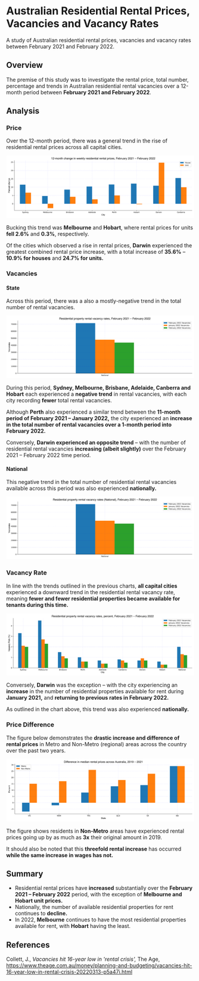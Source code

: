 # Australian Residential Rental Prices, Vacancies and Vacancy Rates
 A study of Australian residential rental prices, vacancies and vacancy rates between February 2021 and February 2022. 
 
 ## Overview
 The premise of this study was to investigate the rental price, total number, percentage and trends in Australian residential rental vacancies over a 12-month period between <b>February 2021 and February 2022</b>.
 
 ## Analysis
 ### Price
 
 Over the 12-month period, there was a general trend in the rise of residential rental prices across all capital cities. 
 
 <p align="center">
  <img src="https://github.com/mnperic/australian-rental-vacancy-rates/raw/main/Images/rental_change_price.png" alt="rental_price"/>
</p>
 
 Bucking this trend was <b>Melbourne</b> and <b>Hobart</b>, where rental prices for units <b>fell 2.6%</b> and <b>0.3%</b>, respectively. 
 
 Of the cities which observed a rise in rental prices, <b>Darwin</b> experienced the greatest combined rental price increase, with a total increase of <b>35.6%</b> – <b>10.9% for houses</b> and <b>24.7% for units.</b>
 
### Vacancies
#### State

Across this period, there was a also a mostly-negative trend in the total number of rental vacancies.

<p align="center">
  <img src="https://github.com/mnperic/australian-rental-vacancy-rates/raw/main/Images/rental_vacancies_city.png" alt="rental_vacancies_state"/>
</p>

During this period, <b>Sydney, Melbourne, Brisbane, Adelaide, Canberra and Hobart</b> each experienced a <b>negative trend</b> in rental vacancies, with each city recording <b>fewer</b> total rental vacancies.

Although <b>Perth</b> also experienced a similar trend between the <b>11-month period of February 2021 – January 2022,</b> the city experienced an <b>increase in the total number of rental vacancies over a 1-month period into February 2022.</b>

Conversely, <b>Darwin experienced an opposite trend</b> – with the number of residential rental vacancies <b>increasing (albeit slightly)</b> over the February 2021 – February 2022 time period. 

#### National

This negative trend in the total number of residential rental vacancies available across this period was also experienced <b>nationally.</b>

<p align="center">
  <img src="https://github.com/mnperic/australian-rental-vacancy-rates/raw/main/Images/rental_vacancies_national.png" alt="rental_vacancies_national"/>
</p>

### Vacancy Rate

In line with the trends outlined in the previous charts, <b>all capital cities</b> experienced a downward trend in the residential rental vacancy rate, meaning <b>fewer and fewer residential properties became available for tenants during this time.</b> 

<p align="center">
  <img src="https://github.com/mnperic/australian-rental-vacancy-rates/raw/main/Images/rental_vacancies_rate.png" alt="rental_vacancies_rate"/>
</p>

Conversely, <b>Darwin</b> was the exception – with the city experiencing an <b>increase</b> in the number of residential properties available for rent during <b>January 2021,</b> and <b>returning to previous rates in February 2022.</b> 

As outlined in the chart above, this trend was also experienced <b>nationally.</b>

### Price Difference

The figure below demonstrates the <b>drastic increase and difference of rental prices</b> in Metro and Non-Metro (regional) areas across the country over the past two years.

<p align="center">
  <img src="https://github.com/mnperic/australian-rental-vacancy-rates/raw/main/Images/rental_rates_difference.png" alt="rental_rates_difference"/>
</p>

The figure shows residents in <b>Non-Metro</b> areas have experienced rental prices going up by as much as <b>3x</b> their original amount in 2019.

It should also be noted that this <b>threefold rental increase</b> has occurred <b>while the same increase in wages has not.</b> 

## Summary

* Residential rental prices have <b>increased</b> substantially over the <b>February 2021 – February 2022</b> period, with the exception of <b>Melbourne and Hobart unit prices.</b>
 * Nationally, the number of available residential properties for rent continues to <b>decline.</b>
 * In 2022, <b>Melbourne</b> continues to have the most residential properties available for rent, with <b>Hobart</b> having the least.  
 
## References
 
Collett, J., <i>Vacancies hit 16-year low in 'rental crisis',</i> The Age, https://www.theage.com.au/money/planning-and-budgeting/vacancies-hit-16-year-low-in-rental-crisis-20220313-p5a47i.html<br></br>
